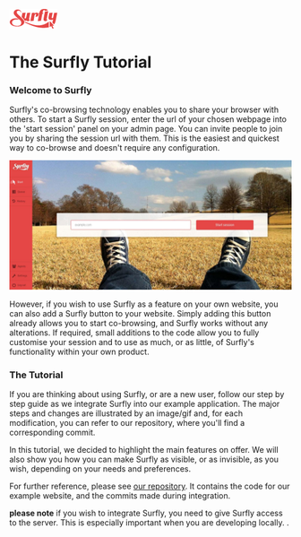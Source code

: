 ![logo](images/logosmall.png)

<h1 class="title">The Surfly Tutorial</h1> 



### Welcome to Surfly 
Surfly's co-browsing technology enables you to share your browser with others. To start a Surfly session, enter the url of your chosen webpage into the 'start session' panel on your admin page. You can invite people to join you by sharing the session url with them. This is the easiest and quickest way to co-browse and doesn't require any configuration. 

![simply_browse](images/simplybrowse.jpg)

However, if you wish to use Surfly as a feature on your own website, you can also add a Surfly button to your website. Simply adding this button already allows you to start co-browsing, and Surfly works without any alterations. If required, small additions to the code allow you to fully customise your session and to use as much, or as little, of Surfly's functionality within your own product. 

### The Tutorial

If you are thinking about using Surfly, or are a new user, follow our step by step guide as we integrate Surfly into our example application. The major steps and changes are illustrated by an image/gif and, for each modification, you can refer to our repository, where you'll find a corresponding commit.  

In this tutorial, we decided to highlight the main features on offer. We will also show you how you can make Surfly as visible, or as invisible, as you wish, depending on your needs and preferences.

For further reference, please see [our repository](https://github.com/MathildeJ/Cake_shop_example).  It contains the code for our example website, and the commits made during integration. 

**please note** if you wish to integrate Surfly, you need to give Surfly access to the server. This is especially important when you are developing locally. 
.
